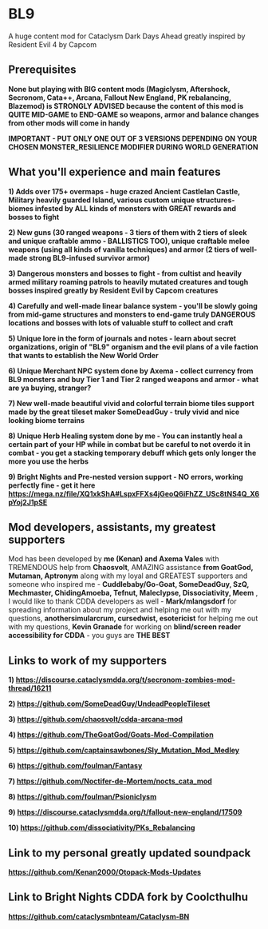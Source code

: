 # BL9
A huge content mod for Cataclysm Dark Days Ahead greatly inspired by Resident Evil 4 by Capcom

## Prerequisites 
**None but playing with BIG content mods (Magiclysm, Aftershock, Secronom, Cata++, Arcana, Fallout New England, PK rebalancing, Blazemod) is STRONGLY ADVISED because the content of this mod is QUITE MID-GAME to END-GAME so weapons, armor and balance changes from other mods will come in handy**

**IMPORTANT - PUT ONLY ONE OUT OF 3 VERSIONS DEPENDING ON YOUR CHOSEN MONSTER_RESILIENCE MODIFIER DURING WORLD GENERATION**

## What you'll experience and main features

**1) Adds over 175+ overmaps - huge crazed Ancient Castlelan Castle, Military heavily guarded Island, various custom unique structures-biomes infested by ALL kinds of monsters with GREAT rewards and bosses to fight**

**2) New guns (30 ranged weapons - 3 tiers of them with 2 tiers of sleek and unique craftable ammo - BALLISTICS TOO), unique craftable melee weapons (using all kinds of vanilla techniques) and armor (2 tiers of well-made strong BL9-infused survivor armor)**

**3) Dangerous monsters and bosses to fight - from cultist and heavily armed military roaming patrols to heavily mutated creatures and tough bosses inspired greatly by Resident Evil by Capcom creatures**

**4) Carefully and well-made linear balance system - you'll be slowly going from mid-game structures and monsters to end-game truly DANGEROUS locations and bosses with lots of valuable stuff to collect and craft**

**5) Unique lore in the form of journals and notes - learn about secret organizations, origin of "BL9" organism and the evil plans of a vile faction that wants to establish the New World Order**

**6) Unique Merchant NPC system done by Axema - collect currency from BL9 monsters and buy Tier 1 and Tier 2 ranged weapons and armor - what are ya buying, stranger?**

**7) New well-made beautiful vivid and colorful terrain biome tiles support made by the great tileset maker SomeDeadGuy - truly vivid and nice looking biome terrains**

**8) Unique Herb Healing system done by me - You can instantly heal a certain part of your HP while in combat but be careful to not overdo it in combat - you get a stacking temporary debuff which gets only longer the more you use the herbs**

**9) Bright Nights and Pre-nested version support - NO errors, working perfectly fine - get it here https://mega.nz/file/XQ1xkShA#LspxFFXs4jGeoQ6iFhZZ_USc8tNS4Q_X6pYoj2J1pSE**


## Mod developers, assistants, my greatest supporters

Mod has been developed by **me (Kenan) and Axema Vales** with TREMENDOUS help from **Chaosvolt**, AMAZING assistance **from GoatGod, Mutaman, Aptronym** along with my loyal and GREATEST supporters and someone who inspired me - **Cuddlebaby/Go-Goat, SomeDeadGuy, SzQ, Mechmaster, ChidingAmoeba, Tefnut, Maleclypse, Dissociativity, Meem** , I would like to thank CDDA developers as well - **Mark/mlangsdorf** for spreading information about my project and helping me out with my questions, **anothersimularcrum, cursedwist, esotericist** for helping me out with my questions, **Kevin Granade** for working on **blind/screen reader accessibility for CDDA** - you guys are **THE BEST**

## Links to work of my supporters 

**1) https://discourse.cataclysmdda.org/t/secronom-zombies-mod-thread/16211**

**2) https://github.com/SomeDeadGuy/UndeadPeopleTileset**

**3) https://github.com/chaosvolt/cdda-arcana-mod**

**4) https://github.com/TheGoatGod/Goats-Mod-Compilation**

**5) https://github.com/captainsawbones/Sly_Mutation_Mod_Medley**

**6) https://github.com/foulman/Fantasy**

**7) https://github.com/Noctifer-de-Mortem/nocts_cata_mod**

**8) https://github.com/foulman/Psioniclysm**

**9) https://discourse.cataclysmdda.org/t/fallout-new-england/17509**

**10) https://github.com/dissociativity/PKs_Rebalancing**

## Link to my personal greatly updated soundpack

**https://github.com/Kenan2000/Otopack-Mods-Updates**

## Link to Bright Nights CDDA fork by Coolcthulhu

**https://github.com/cataclysmbnteam/Cataclysm-BN**
